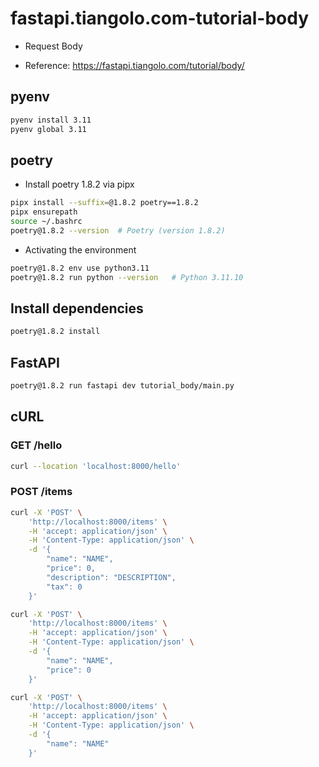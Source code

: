 # fastapi.tiangolo.com-tutorial-body

- Request Body

- Reference: https://fastapi.tiangolo.com/tutorial/body/

## pyenv

```sh
pyenv install 3.11
pyenv global 3.11
```

## poetry

- Install poetry 1.8.2 via pipx

```sh
pipx install --suffix=@1.8.2 poetry==1.8.2
pipx ensurepath
source ~/.bashrc
poetry@1.8.2 --version  # Poetry (version 1.8.2)
```

- Activating the environment

```sh
poetry@1.8.2 env use python3.11
poetry@1.8.2 run python --version   # Python 3.11.10
```

## Install dependencies

```sh
poetry@1.8.2 install
```

## FastAPI

```sh
poetry@1.8.2 run fastapi dev tutorial_body/main.py
```

## cURL

### GET /hello

```sh
curl --location 'localhost:8000/hello'
```

### POST /items

```sh
curl -X 'POST' \
    'http://localhost:8000/items' \
    -H 'accept: application/json' \
    -H 'Content-Type: application/json' \
    -d '{
        "name": "NAME",
        "price": 0,
        "description": "DESCRIPTION",
        "tax": 0
    }'
```

```sh
curl -X 'POST' \
    'http://localhost:8000/items' \
    -H 'accept: application/json' \
    -H 'Content-Type: application/json' \
    -d '{
        "name": "NAME",
        "price": 0
    }'
```

```sh
curl -X 'POST' \
    'http://localhost:8000/items' \
    -H 'accept: application/json' \
    -H 'Content-Type: application/json' \
    -d '{
        "name": "NAME"
    }'
```

